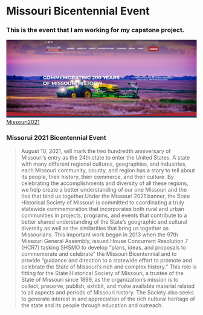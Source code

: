 # Missouri Bicentennial Event
### This is the event that I am working for my capstone project.


![MOIMAGE](Missouri2021.JPG)
[Missouri2021](https://missouri2021.org/)
### **Missorui 2021 Bicentennial Event**
>  August 10, 2021, will mark the two hundredth anniversary of Missouri’s entry as the 24th state to enter the United States. A state with many different regional cultures, geographies, and industries, each Missouri community, county, and region has a story to tell about its people, their history, their commerce, and their culture. By celebrating the accomplishments and diversity of all these regions, we help create a better understanding of our one Missouri and the ties that bind us together.Under the Missouri 2021 banner, the State Historical Society of Missouri is committed to coordinating a truly statewide commemoration that incorporates both rural and urban communities in projects, programs, and events that contribute to a better shared understanding of the State’s geographic and cultural diversity as well as the similarities that bring us together as Missourians.
This important work began in 2013 when the 97th Missouri General Assembly, issued House Concurrent Resolution 7 (HCR7) tasking SHSMO to develop “plans, ideas, and proposals to commemorate and celebrate” the Missouri Bicentennial and to provide “guidance and direction to a statewide effort to promote and celebrate the State of Missouri’s rich and complex history.”
This role is fitting for the State Historical Society of Missouri, a trustee of the State of Missouri since 1899, as the organization’s mission is to collect, preserve, publish, exhibit, and make available material related to all aspects and periods of Missouri history. The Society also seeks to generate interest in and appreciation of the rich cultural heritage of the state and its people through education and outreach.




